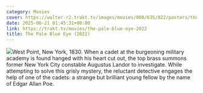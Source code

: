 ```yaml
---
category: Movies
cover: https://walter-r2.trakt.tv/images/movies/000/635/822/posters/thumb/bb01822894.jpg.webp
date: 2025-06-21 01:45:31+00:00
link: https://trakt.tv/movies/the-pale-blue-eye-2022
title: The Pale Blue Eye (2022)
---
```


![](https://walter-r2.trakt.tv/images/movies/000/635/822/fanarts/thumb/182b3f97f4.jpg)West Point, New York, 1830. When a cadet at the burgeoning military academy is found hanged with his heart cut out, the top brass summons former New York City constable Augustus Landor to investigate. While attempting to solve this grisly mystery, the reluctant detective engages the help of one of the cadets: a strange but brilliant young fellow by the name of Edgar Allan Poe.
